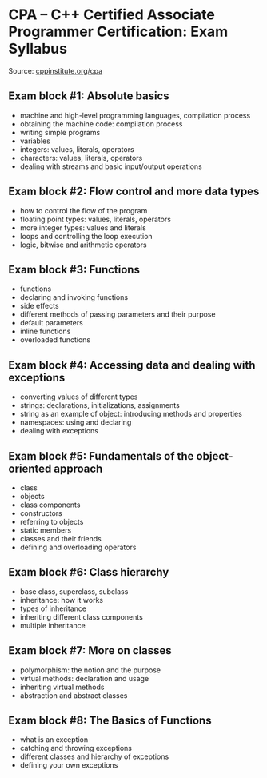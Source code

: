 # CPA – C++ Certified Associate Programmer Certification: Exam Syllabus

Source: [cppinstitute.org/cpa](https://cppinstitute.org/cpa)

## Exam block #1: Absolute basics
- machine and high-level programming languages, compilation process
- obtaining the machine code: compilation process
- writing simple programs
- variables
- integers: values, literals, operators
- characters: values, literals, operators
- dealing with streams and basic input/output operations

## Exam block #2: Flow control and more data types
- how to control the flow of the program
- floating point types: values, literals, operators
- more integer types: values and literals
- loops and controlling the loop execution
- logic, bitwise and arithmetic operators

## Exam block #3: Functions
- functions
- declaring and invoking functions
- side effects
- different methods of passing parameters and their purpose
- default parameters
- inline functions
- overloaded functions

## Exam block #4: Accessing data and dealing with exceptions
- converting values of different types
- strings: declarations, initializations, assignments
- string as an example of object: introducing methods and properties
- namespaces: using and declaring
- dealing with exceptions

## Exam block #5: Fundamentals of the object-oriented approach
- class
- objects
- class components
- constructors
- referring to objects
- static members
- classes and their friends
- defining and overloading operators

## Exam block #6: Class hierarchy
- base class, superclass, subclass
- inheritance: how it works
- types of inheritance
- inheriting different class components
- multiple inheritance

## Exam block #7: More on classes
- polymorphism: the notion and the purpose
- virtual methods: declaration and usage
- inheriting virtual methods
- abstraction and abstract classes

## Exam block #8: The Basics of Functions
- what is an exception
- catching and throwing exceptions
- different classes and hierarchy of exceptions
- defining your own exceptions
